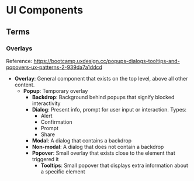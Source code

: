 # UI Components

## Terms

### Overlays

Reference: <https://bootcamp.uxdesign.cc/popups-dialogs-tooltips-and-popovers-ux-patterns-2-939da7a1ddcd>

- **Overlay**: General component that exists on the top level, above all other content.
  - **Popup**: Temporary overlay
    - **Backdrop**: Background behind popups that signify blocked interactivity
    - **Dialog**: Present info, prompt for user input or interaction. Types:
      - Alert
      - Confirmation
      - Prompt
      - Share
    - **Modal**: A dialog that contains a backdrop
    - **Non-modal**: A dialog that does not contain a backdrop
    - **Popover**: Small overlay that exists close to the element that triggered it
      - **Tooltips**: Small popover that displays extra information about a specific element

